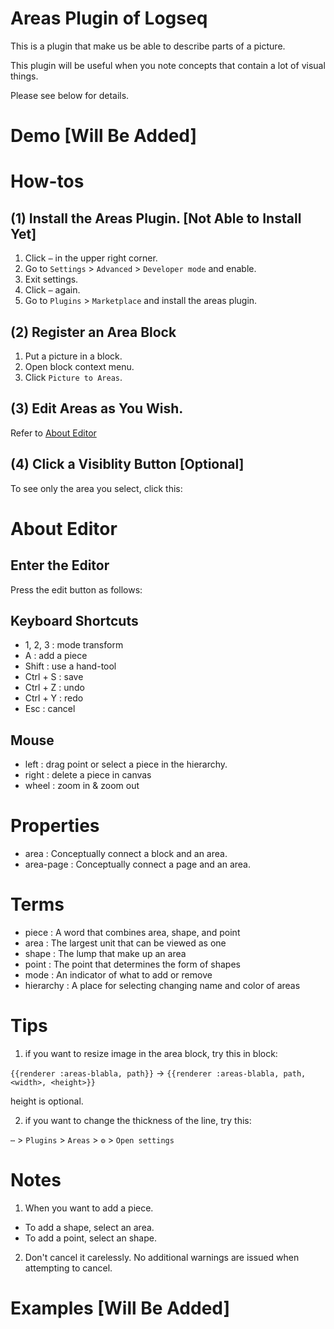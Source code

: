 # Areas Plugin of Logseq
This is a plugin that make us be able to describe parts of a picture.

This plugin will be useful when you note concepts that contain a lot of visual things.

Please see below for details.

# Demo \[Will Be Added\]

# How-tos
## (1) Install the Areas Plugin. \[Not Able to Install Yet\]
1. Click `⋯` in the upper right corner.
2. Go to `Settings` > `Advanced` > `Developer mode` and enable.
3. Exit settings.
4. Click `⋯` again.
5. Go to `Plugins` > `Marketplace` and install the areas plugin.
## (2) Register an Area Block
1. Put a picture in a block.
2. Open block context menu.
3. Click `Picture to Areas`.
## (3) Edit Areas as You Wish.
Refer to [About Editor](https://github.com/bsongOT/logseq-plugin-areas/edit/main/README.md#about-editor)
## (4) Click a Visiblity Button \[Optional\]
To see only the area you select, click this:

# About Editor
## Enter the Editor
Press the edit button as follows:
## Keyboard Shortcuts
+ 1, 2, 3 : mode transform
+ A : add a piece
+ Shift : use a hand-tool
+ Ctrl + S : save
+ Ctrl + Z : undo
+ Ctrl + Y : redo
+ Esc : cancel
## Mouse
+ left : drag point or select a piece in the hierarchy.
+ right : delete a piece in canvas
+ wheel : zoom in & zoom out

# Properties
+ area : Conceptually connect a block and an area.
+ area-page : Conceptually connect a page and an area.

# Terms
+ piece : A word that combines area, shape, and point
+ area : The largest unit that can be viewed as one
+ shape : The lump that make up an area
+ point : The point that determines the form of shapes
+ mode : An indicator of what to add or remove
+ hierarchy : A place for selecting changing name and color of areas

# Tips
1. if you want to resize image in the area block, try this in block:

  `{{renderer :areas-blabla, path}}` → `{{renderer :areas-blabla, path, <width>, <height>}}`

height is optional.

2. if you want to change the thickness of the line, try this:

  `⋯` > `Plugins` > `Areas` > `⚙️` > `Open settings`

# Notes
1. When you want to add a piece.
+ To add a shape, select an area.
+ To add a point, select an shape.
2. Don't cancel it carelessly. No additional warnings are issued when attempting to cancel.

# Examples \[Will Be Added\]
